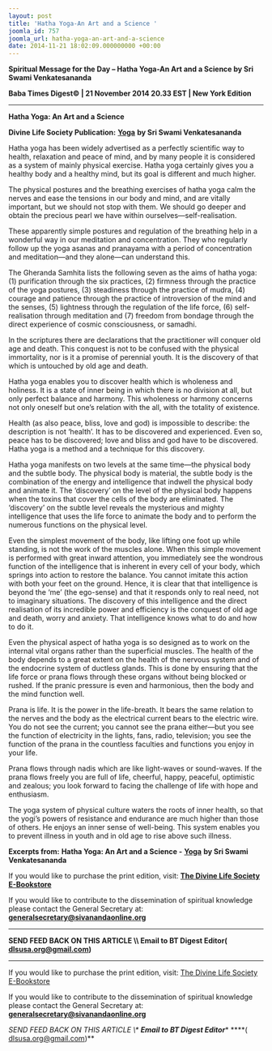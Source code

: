 ```yaml
---
layout: post
title: 'Hatha Yoga-An Art and a Science '
joomla_id: 757
joomla_url: hatha-yoga-an-art-and-a-science
date: 2014-11-21 18:02:09.000000000 +00:00
---
```

  

















































**Spiritual Message for the Day – Hatha Yoga-An Art and a Science by Sri Swami Venkatesananda**

**Baba Times Digest© | 21 November 2014 20.33 EST | New York Edition**

* * *  


**Hatha Yoga: An Art and a Science**

**Divine Life Society Publication:** [**Yoga**](http://www.dlshq.org/discourse/jul2003.htm) **by Sri Swami Venkatesananda**

Hatha yoga has been widely advertised as a perfectly scientific way to health, relaxation and peace of mind, and by many people it is considered as a system of mainly physical exercise. Hatha yoga certainly gives you a healthy body and a healthy mind, but its goal is different and much higher.

The physical postures and the breathing exercises of hatha yoga calm the nerves and ease the tensions in our body and mind, and are vitally important, but we should not stop with them. We should go deeper and obtain the precious pearl we have within ourselves—self-realisation.

These apparently simple postures and regulation of the breathing help in a wonderful way in our meditation and concentration. They who regularly follow up the yoga asanas and pranayama with a period of concentration and meditation—and they alone—can understand this.

The Gheranda Samhita lists the following seven as the aims of hatha yoga: (1) purification through the six practices, (2) firmness through the practice of the yoga postures, (3) steadiness through the practice of mudra, (4) courage and patience through the practice of introversion of the mind and the senses, (5) lightness through the regulation of the life force, (6) self-realisation through meditation and (7) freedom from bondage through the direct experience of cosmic consciousness, or samadhi.

In the scriptures there are declarations that the practitioner will conquer old age and death. This conquest is not to be confused with the physical immortality, nor is it a promise of perennial youth. It is the discovery of that which is untouched by old age and death.

Hatha yoga enables you to discover health which is wholeness and holiness. It is a state of inner being in which there is no division at all, but only perfect balance and harmony. This wholeness or harmony concerns not only oneself but one’s relation with the all, with the totality of existence.

Health (as also peace, bliss, love and god) is impossible to describe: the description is not ‘health’. It has to be discovered and experienced. Even so, peace has to be discovered; love and bliss and god have to be discovered. Hatha yoga is a method and a technique for this discovery.

Hatha yoga manifests on two levels at the same time—the physical body and the subtle body. The physical body is material, the subtle body is the combination of the energy and intelligence that indwell the physical body and animate it. The ‘discovery’ on the level of the physical body happens when the toxins that cover the cells of the body are eliminated. The ‘discovery’ on the subtle level reveals the mysterious and mighty intelligence that uses the life force to animate the body and to perform the numerous functions on the physical level.

Even the simplest movement of the body, like lifting one foot up while standing, is not the work of the muscles alone. When this simple movement is performed with great inward attention, you immediately see the wondrous function of the intelligence that is inherent in every cell of your body, which springs into action to restore the balance. You cannot imitate this action with both your feet on the ground. Hence, it is clear that that intelligence is beyond the ‘me’ (the ego-sense) and that it responds only to real need, not to imaginary situations. The discovery of this intelligence and the direct realisation of its incredible power and efficiency is the conquest of old age and death, worry and anxiety. That intelligence knows what to do and how to do it.

Even the physical aspect of hatha yoga is so designed as to work on the internal vital organs rather than the superficial muscles. The health of the body depends to a great extent on the health of the nervous system and of the endocrine system of ductless glands. This is done by ensuring that the life force or prana flows through these organs without being blocked or rushed. If the pranic pressure is even and harmonious, then the body and the mind function well.

Prana is life. It is the power in the life-breath. It bears the same relation to the nerves and the body as the electrical current bears to the electric wire. You do not see the current; you cannot see the prana either—but you see the function of electricity in the lights, fans, radio, television; you see the function of the prana in the countless faculties and functions you enjoy in your life.

Prana flows through nadis which are like light-waves or sound-waves. If the prana flows freely you are full of life, cheerful, happy, peaceful, optimistic and zealous; you look forward to facing the challenge of life with hope and enthusiasm.

The yoga system of physical culture waters the roots of inner health, so that the yogi’s powers of resistance and endurance are much higher than those of others. He enjoys an inner sense of well-being. This system enables you to prevent illness in youth and in old age to rise above such illness.



**Excerpts from:**  **Hatha Yoga: An Art and a Science -** [**Yoga**](http://www.dlshq.org/discourse/jul2003.htm) **by Sri Swami Venkatesananda**

If you would like to purchase the print edition, visit: **[The Divine Life Society E-Bookstore](http://www.dlshq.org/download/download.htm)**

If you would like to contribute to the dissemination of spiritual knowledge please contact the General Secretary at: [](mailto:%20%3Cscript%20type=%27text/javascript%27%3E%20%3C%21--%20var%20prefix%20=%20%27ma%27%20+%20%27il%27%20+%20%27to%27;%20var%20path%20=%20%27hr%27%20+%20%27ef%27%20+%20%27=%27;%20var%20addy57016%20=%20%27generalsecretary%27%20+%20%27@%27;%20addy57016%20=%20addy57016%20+%20%27sivanandaonline%27%20+%20%27.%27%20+%20%27org%27;%20document.write%28%27%3Ca%20%27%20+%20path%20+%20%27%5C%27%27%20+%20prefix%20+%20%27:%27%20+%20addy57016%20+%20%27%5C%27%3E%27%29;%20document.write%28addy57016%29;%20document.write%28%27%3C%5C/a%3E%27%29;%20//--%3E%5Cn%20%3C/script%3E%3Cscript%20type=%27text/javascript%27%3E%20%3C%21--%20document.write%28%27%3Cspan%20style=%5C%27display:%20none;%5C%27%3E%27%29;%20//--%3E%20%3C/script%3EThis%20email%20address%20is%20being%20protected%20from%20spambots.%20You%20need%20JavaScript%20enabled%20to%20view%20it.%20%3Cscript%20type=%27text/javascript%27%3E%20%3C%21--%20document.write%28%27%3C/%27%29;%20document.write%28%27span%3E%27%29;%20//--%3E%20%3C/script%3E?subject=Contribution%20to%20Dissemination%20of%20Spiritual%20Knowledge) **generalsecretary@sivanandaonline.org**

****

**SEND FEED BACK ON THIS ARTICLE \\\ Email to BT Digest Editor[](mailto:%20%3Cscript%20type=%27text/javascript%27%3E%20%3C%21--%20var%20prefix%20=%20%27ma%27%20+%20%27il%27%20+%20%27to%27;%20var%20path%20=%20%27hr%27%20+%20%27ef%27%20+%20%27=%27;%20var%20addy72654%20=%20%27dlsusa.org%27%20+%20%27@%27;%20addy72654%20=%20addy72654%20+%20%27gmail%27%20+%20%27.%27%20+%20%27com%27;%20document.write%28%27%3Ca%20%27%20+%20path%20+%20%27%5C%27%27%20+%20prefix%20+%20%27:%27%20+%20addy72654%20+%20%27%5C%27%3E%27%29;%20document.write%28addy72654%29;%20document.write%28%27%3C%5C/a%3E%27%29;%20//--%3E%5Cn%20%3C/script%3E%3Cscript%20type=%27text/javascript%27%3E%20%3C%21--%20document.write%28%27%3Cspan%20style=%5C%27display:%20none;%5C%27%3E%27%29;%20//--%3E%20%3C/script%3EThis%20email%20address%20is%20being%20protected%20from%20spambots.%20You%20need%20JavaScript%20enabled%20to%20view%20it.%20%3Cscript%20type=%27text/javascript%27%3E%20%3C%21--%20document.write%28%27%3C/%27%29;%20document.write%28%27span%3E%27%29;%20//--%3E%20%3C/script%3E?subject=DLS%20Posts)( [dlsusa.org@gmail.com](mailto:dlsusa.org@gmail.com))**



* * *



  

If you would like to purchase the print edition, visit: [The Divine Life Society E-Bookstore](http://www.dlshq.org/download/download.htm)

If you would like to contribute to the dissemination of spiritual knowledge please contact the General Secretary at: **[generalsecretary@sivanandaonline.org](mailto:generalsecretary@sivanandaonline.org)**

**SEND FEED BACK ON THIS ARTICLE \\\**  **Email to BT Digest Editor**** [](mailto:%20%3Cscript%20type=%27text/javascript%27%3E%20%3C%21--%20var%20prefix%20=%20%27ma%27%20+%20%27il%27%20+%20%27to%27;%20var%20path%20=%20%27hr%27%20+%20%27ef%27%20+%20%27=%27;%20var%20addy72654%20=%20%27dlsusa.org%27%20+%20%27@%27;%20addy72654%20=%20addy72654%20+%20%27gmail%27%20+%20%27.%27%20+%20%27com%27;%20document.write%28%27%3Ca%20%27%20+%20path%20+%20%27%5C%27%27%20+%20prefix%20+%20%27:%27%20+%20addy72654%20+%20%27%5C%27%3E%27%29;%20document.write%28addy72654%29;%20document.write%28%27%3C%5C/a%3E%27%29;%20//--%3E%5Cn%20%3C/script%3E%3Cscript%20type=%27text/javascript%27%3E%20%3C%21--%20document.write%28%27%3Cspan%20style=%5C%27display:%20none;%5C%27%3E%27%29;%20//--%3E%20%3C/script%3EThis%20email%20address%20is%20being%20protected%20from%20spambots.%20You%20need%20JavaScript%20enabled%20to%20view%20it.%20%3Cscript%20type=%27text/javascript%27%3E%20%3C%21--%20document.write%28%27%3C/%27%29;%20document.write%28%27span%3E%27%29;%20//--%3E%20%3C/script%3E?subject=DLS%20Posts)****( [dlsusa.org@gmail.com](mailto:dlsusa.org@gmail.com))**  
